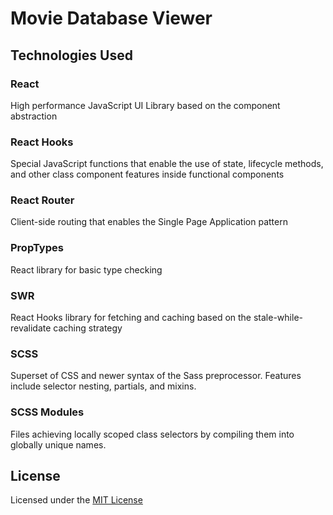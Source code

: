 # Movie Database Viewer

## Technologies Used

### React

High performance JavaScript UI Library based on the component abstraction

### React Hooks

Special JavaScript functions that enable the use of state, lifecycle methods, and other class component features inside functional components

### React Router

Client-side routing that enables the Single Page Application pattern

### PropTypes

React library for basic type checking

### SWR

React Hooks library for fetching and caching based on the stale-while-revalidate caching strategy

### SCSS

Superset of CSS and newer syntax of the Sass preprocessor. Features include selector nesting, partials, and mixins.

### SCSS Modules

Files achieving locally scoped class selectors by compiling them into globally unique names.

## License

Licensed under the [MIT License](LICENSE)
